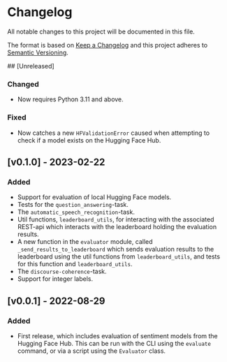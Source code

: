# Changelog

All notable changes to this project will be documented in this file.

The format is based on [Keep a Changelog](http://keepachangelog.com/en/1.0.0/) and this
project adheres to [Semantic Versioning](http://semver.org/spec/v2.0.0.html).


## [Unreleased]
### Changed
- Now requires Python 3.11 and above.

### Fixed
- Now catches a new `HFValidationError` caused when attempting to check if a model
  exists on the Hugging Face Hub.


## [v0.1.0] - 2023-02-22
### Added
- Support for evaluation of local Hugging Face models.
- Tests for the `question_answering`-task.
- The `automatic_speech_recognition`-task.
- Util functions, `leaderboard_utils`, for interacting with the associated REST-api which interacts with the leaderboard holding the evaluation results.
- A new function in the `evaluator` module, called `_send_results_to_leaderboard` which sends evaluation results to the leaderboard using the util functions from `leaderboard_utils`, and tests for this function and `leaderboard_utils`.
- The `discourse-coherence`-task.
- Support for integer labels.

## [v0.0.1] - 2022-08-29
### Added
- First release, which includes evaluation of sentiment models from the Hugging Face
  Hub. This can be run with the CLI using the `evaluate` command, or via a script using
  the `Evaluator` class.
